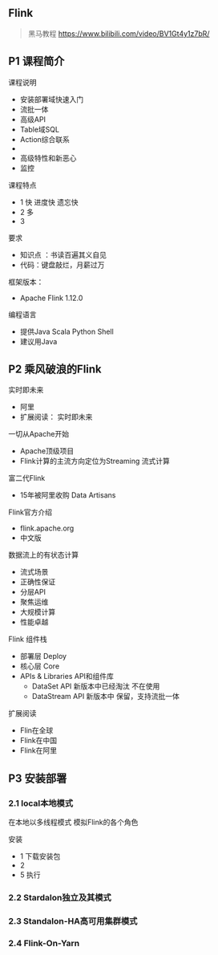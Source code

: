 ## Flink

> 黑马教程
> https://www.bilibili.com/video/BV1Gt4y1z7bR/

## P1 课程简介

课程说明
- 安装部署域快速入门
- 流批一体
- 高级API
- Table域SQL
- Action综合联系
- 
- 高级特性和新恶心
- 监控

课程特点
- 1 快 进度快 遗忘快
- 2 多
- 3 


要求
- 知识点 ：书读百遍其义自见
- 代码：键盘敲烂，月薪过万



框架版本：
- Apache Flink  1.12.0

编程语言
- 提供Java Scala Python Shell
- 建议用Java

## P2 乘风破浪的Flink

实时即未来
- 阿里
- 扩展阅读： 实时即未来

一切从Apache开始
- Apache顶级项目
- Flink计算的主流方向定位为Streaming 流式计算

富二代Flink
- 15年被阿里收购 Data Artisans

Flink官方介绍
- flink.apache.org
- 中文版


数据流上的有状态计算
- 流式场景
- 正确性保证
- 分层API
- 聚焦运维
- 大规模计算
- 性能卓越

Flink 组件栈
- 部署层 Deploy
- 核心层 Core
- APIs & Libraries API和组件库
  - DataSet API 新版本中已经淘汰 不在使用
  - DataStream API 新版本中 保留，支持流批一体

扩展阅读
- Flin在全球
- Flink在中国
- Flink在阿里

## P3 安装部署
### 2.1 local本地模式
在本地以多线程模式 模拟Flink的各个角色

安装
- 1 下载安装包
- 2 
- 5 执行

### 2.2 Stardalon独立及其模式


### 2.3 Standalon-HA高可用集群模式

### 2.4 Flink-On-Yarn



